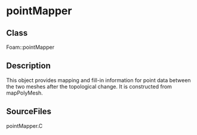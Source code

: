 # pointMapper 
## Class
Foam::pointMapper

## Description
This object provides mapping and fill-in information for point data
between the two meshes after the topological change.  It is
constructed from mapPolyMesh.

## SourceFiles
pointMapper.C

